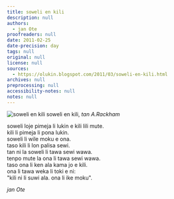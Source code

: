 ```yaml
---
title: soweli en kili
description: null
authors:
  - jan Ote
proofreaders: null
date: 2011-02-25
date-precision: day
tags: null
original: null
license: null
sources:
  - https://olukin.blogspot.com/2011/03/soweli-en-kili.html
archives: null
preprocessing: null
accessibility-notes: null
notes: null
---
```


![soweli en kili](https://blogger.googleusercontent.com/img/b/R29vZ2xl/AVvXsEgH82cVa_JlZ1tgBAMuR2YVFe0GeWHRdob3nXFW7eJox84kXvvVAS1UsT62ZvNvcgpcBGNCuQx0QwT0GW4oGeMxKA3y_lO9tpM97_eYY_t1DQUVQD0DaOyw85RIVvWknVv4VV3qTA8cHyiL/s1600/soweli-en-kili.png)
soweli en kili, *tan A.Rackham*

soweli loje pimeja li lukin e kili lili mute.  \
kili li pimeja li pona lukin.  \
soweli li wile moku e ona.  \
taso kili li lon palisa sewi.  \
tan ni la soweli li tawa sewi wawa.  \
tenpo mute la ona li tawa sewi wawa.  \
taso ona li ken ala kama jo e kili.  \
ona li tawa weka li toki e ni:  \
  "kili ni li suwi ala. ona li ike moku".

*jan Ote*
